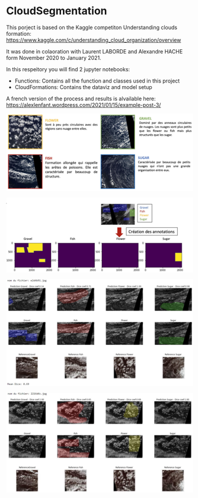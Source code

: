 # CloudSegmentation

This porject is based on the Kaggle competiton Understanding clouds formation: https://www.kaggle.com/c/understanding_cloud_organization/overview

It was done in colaoration with Laurent LABORDE and Alexandre HACHE form November 2020 to January 2021. 

In this respeitory you will find 2 jupyter notebooks:
  - Functions: Contains all the function and classes used in this project
  - CloudFormations: Contains the dataviz and model setup

A french version of the process and results is alvailable here:  https://alexlenfant.wordpress.com/2021/01/15/example-post-3/

![annotations](clouds.jpg)

![annotations](annotations.jpg)

![annotations](output_1.jpg)

![annotations](output_2.jpg)


